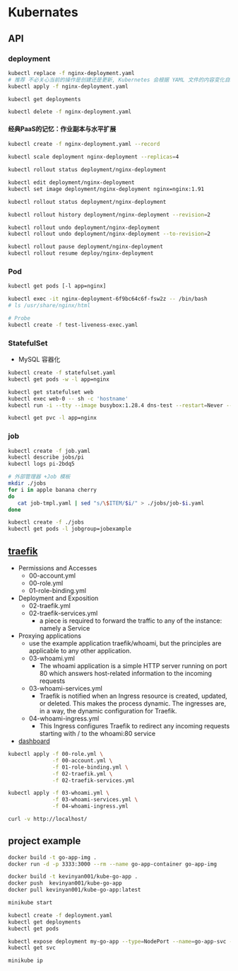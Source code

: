 # Kubernates

## API

### deployment

```sh
kubectl replace -f nginx-deployment.yaml
# 推荐 不必关心当前的操作是创建还是更新, Kubernetes 会根据 YAML 文件的内容变化自动进行具体的处理
kubectl apply -f nginx-deployment.yaml

kubectl get deployments

kubectl delete -f nginx-deployment.yaml
```

#### 经典PaaS的记忆：作业副本与水平扩展

```sh
kubectl create -f nginx-deployment.yaml --record

kubectl scale deployment nginx-deployment --replicas=4

kubectl rollout status deployment/nginx-deployment

kubectl edit deployment/nginx-deployment
kubectl set image deployment/nginx-deployment nginx=nginx:1.91

kubectl rollout status deployment/nginx-deployment

kubectl rollout history deployment/nginx-deployment --revision=2

kubectl rollout undo deployment/nginx-deployment
kubectl rollout undo deployment/nginx-deployment --to-revision=2

kubectl rollout pause deployment/nginx-deployment
kubectl rollout resume deploy/nginx-deployment
```

### Pod

```sh
kubectl get pods [-l app=nginx]

kubectl exec -it nginx-deployment-6f9bc64c6f-fsw2z -- /bin/bash
# ls /usr/share/nginx/html

# Probe
kubectl create -f test-liveness-exec.yaml
```

### StatefulSet

- MySQL 容器化

```sh
kubectl create -f statefulset.yaml
kubectl get pods -w -l app=nginx

kubectl get statefulset web
kubectl exec web-0 -- sh -c 'hostname'
kubectl run -i --tty --image busybox:1.28.4 dns-test --restart=Never --rm /bin/sh

kubectl get pvc -l app=nginx
```

### job

```sh
kubectl create -f job.yaml
kubectl describe jobs/pi
kubectl logs pi-2bdq5

# 外部管理器 +Job 模板
mkdir ./jobs
for i in apple banana cherry
do
   cat job-tmpl.yaml | sed "s/\$ITEM/$i/" > ./jobs/job-$i.yaml
done

kubectl create -f ./jobs
kubectl get pods -l jobgroup=jobexample
```

## [traefik](https://doc.traefik.io/traefik/getting-started/quick-start-with-kubernetes/)

- Permissions and Accesses
  - 00-account.yml
  - 00-role.yml
  - 01-role-binding.yml
- Deployment and Exposition
  - 02-traefik.yml
  - 02-traefik-services.yml
    - a piece is required to forward the traffic to any of the instance: namely a Service
- Proxying applications
  - use the example application traefik/whoami, but the principles are applicable to any other application.
  - 03-whoami.yml
    - The whoami application is a simple HTTP server running on port 80 which answers host-related information to the incoming requests
  - 03-whoami-services.yml
    - Traefik is notified when an Ingress resource is created, updated, or deleted. This makes the process dynamic. The ingresses are, in a way, the dynamic configuration for Traefik.
  - 04-whoami-ingress.yml
    - This Ingress configures Traefik to redirect any incoming requests starting with / to the whoami:80 service
- [dashboard](http://localhost:8080)

```sh
kubectl apply -f 00-role.yml \
              -f 00-account.yml \
              -f 01-role-binding.yml \
              -f 02-traefik.yml \
              -f 02-traefik-services.yml

kubectl apply -f 03-whoami.yml \
              -f 03-whoami-services.yml \
              -f 04-whoami-ingress.yml

curl -v http://localhost/
```

## project example

```sh
docker build -t go-app-img .
docker run -d -p 3333:3000 --rm --name go-app-container go-app-img

docker build -t kevinyan001/kube-go-app .
docker push  kevinyan001/kube-go-app
docker pull kevinyan001/kube-go-app:latest

minikube start

kubectl create -f deployment.yaml
kubectl get deployments
kubectl get pods

kubectl expose deployment my-go-app --type=NodePort --name=go-app-svc --target-port=3000
kubectl get svc

minikube ip
```
